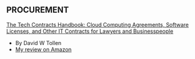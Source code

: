 <HTML>
   <HEAD>
   </HEAD>
   <BODY>
     <H2>PROCUREMENT</H2>
      <a href="https://www.amazon.fr/Tech-Contracts-Handbook-Agreements-Businesspeople/dp/1634251784">The Tech Contracts Handbook: Cloud Computing Agreements, Software Licenses, and Other IT Contracts for Lawyers and Businesspeople</a> 
      <UL>
         <LI>By David W Tollen</LI>
         <LI><a href="https://www.amazon.fr/Tech-Contracts-Handbook-Agreements-Businesspeople/dp/1634251784">My review on Amazon</a></LI>
      </UL>
  </BODY>
<HTML>



